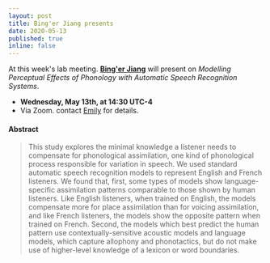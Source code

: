 ```yaml
---
layout: post
title: Bing'er Jiang presents 
date: 2020-05-13
published: true
inline: false 
---
```


At this week's lab meeting. [**Bing'er Jiang**](/people/jiang.binger) will present on *Modelling Perceptual Effects of Phonology with Automatic Speech Recognition Systems*.

- **Wednesday, May 13th, at 14:30 UTC-4**
- Via Zoom. contact [Emily](mailto:emily.goodwin@mail.mcgill.ca) for details.

#### Abstract 

<blockquote>
	This study explores the minimal knowledge a listener needs to compensate for phonological assimilation, one kind of phonological process responsible for variation in speech. We used standard automatic speech recognition models to represent English and French listeners. We found that, first, some types of models show language-specific assimilation patterns comparable to those shown by human listeners. Like English listeners, when trained on English, the models compensate more for place assimilation than for voicing assimilation, and like French listeners, the models show the opposite pattern when trained on French. Second, the models which best predict the human pattern use contextually-sensitive acoustic models and language models, which capture allophony and phonotactics, but do not make use of higher-level knowledge of a lexicon or word boundaries.
</blockquote>


